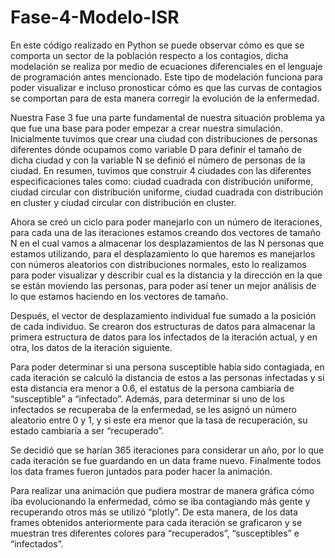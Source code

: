 # Fase-4-Modelo-ISR
En este código realizado en Python se puede observar cómo es que se comporta un sector de la población respecto a los contagios, dicha modelación se realiza por medio de ecuaciones diferenciales en el lenguaje de programación antes mencionado. Este tipo de modelación funciona para poder visualizar e incluso pronosticar cómo es que las curvas de contagios se comportan para de esta manera corregir la evolución de la enfermedad. 

Nuestra Fase 3 fue una parte fundamental de nuestra situación problema ya que fue una base para poder empezar a crear nuestra simulación. Inicialmente tuvimos que crear una ciudad con distribuciones de personas diferentes dónde ocupamos como variable D para definir el tamaño de dicha ciudad y con la variable N se definió el número de personas de la ciudad. En resumen, tuvimos que construir 4 ciudades con las diferentes especificaciones tales como: ciudad cuadrada con distribución uniforme, ciudad circular con distribución uniforme, ciudad cuadrada con distribución en cluster y ciudad circular con distribución en cluster.

Ahora se creó un ciclo para poder manejarlo con un número de iteraciones, para cada una de las iteraciones estamos creando dos vectores de tamaño N en el cual vamos a almacenar los desplazamientos de las N personas que estamos utilizando, para el desplazamiento lo que haremos es manejarlos con números aleatorios con distribuciones normales, esto lo realizamos para poder visualizar y describir cual es la distancia y la dirección en la que se están moviendo las personas, para poder así tener un mejor análisis de lo que estamos haciendo en los vectores de tamaño. 

Después, el vector de desplazamiento individual fue sumado a la posición de cada individuo. Se crearon dos estructuras de datos para almacenar la primera estructura de datos para los infectados de la iteración actual, y en otra, los datos de la iteración siguiente. 
 
Para poder determinar si una persona susceptible había sido contagiada, en cada iteración se calculó la distancia de estos a las personas infectadas y si esta distancia era menor a 0.6, el estatus de la persona cambiaría de “susceptible” a “infectado”. Además, para determinar si uno de los infectados se recuperaba de la enfermedad, se les asignó un número aleatorio entre 0 y 1, y si este era menor que la tasa de recuperación, su estado cambiaría a ser “recuperado”. 

Se decidió que se harían 365 iteraciones para considerar un año, por lo que cada iteración se fue guardando en un data frame nuevo. Finalmente todos los data frames fueron juntados para poder hacer la animación.

Para realizar una animación que pudiera mostrar de manera gráfica cómo iba evolucionando la enfermedad, cómo se iba contagiando más gente y recuperando otros más se utilizó “plotly”. De esta manera, de los data frames obtenidos anteriormente para cada iteración se graficaron y se muestran tres diferentes colores para “recuperados”, “susceptibles” e “infectados”.

